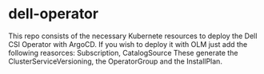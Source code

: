 # dell-operator
This repo consists of the necessary Kubernete resources to deploy the Dell CSI Operator
with ArgoCD.
If you wish to deploy it with OLM just add the following reasorces: Subscription, CatalogSource
These generate the ClusterServiceVersioning, the OperatorGroup and the InstallPlan.

